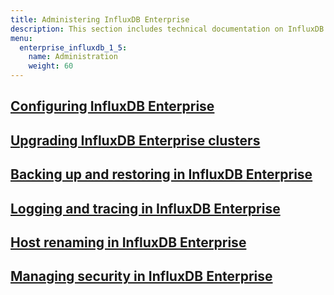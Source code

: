 ```yaml
---
title: Administering InfluxDB Enterprise
description: This section includes technical documentation on InfluxDB Enterprise administration, including backup and restore, configuration, logs, security, and upgrading.
menu:
  enterprise_influxdb_1_5:
    name: Administration
    weight: 60
---
```


## [Configuring InfluxDB Enterprise](/enterprise_influxdb/v1.5/administration/configuration/)

## [Upgrading InfluxDB Enterprise clusters](/enterprise_influxdb/v1.5/administration/upgrading/)

## [Backing up and restoring in InfluxDB Enterprise](/enterprise_influxdb/v1.5/administration/backup-and-restore/)

## [Logging and tracing in InfluxDB Enterprise](/enterprise_influxdb/v1.5/administration/logs/)

## [Host renaming in InfluxDB Enterprise](/enterprise_influxdb/v1.5/administration/renaming/)

## [Managing security in InfluxDB Enterprise](/enterprise_influxdb/v1.5/administration/security/)
